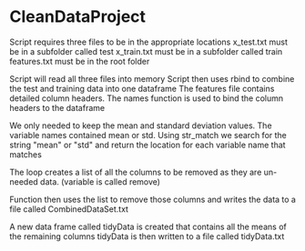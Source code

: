 CleanDataProject
================

Script requires three files to be in the appropriate locations
x_test.txt must be in a subfolder called test
x_train.txt must be in a subfolder called train
features.txt must be in the root folder

Script will read all three files into memory
Script then uses rbind to combine the test and training data into one dataframe
The features file contains detailed column headers. The names function is used to bind the column headers to the dataframe

We only needed to keep the mean and standard deviation values. The variable names contained mean or std. 
Using str_match we search for the string "mean" or "std" and return the location for each variable name that matches

The loop creates a list of all the columns to be removed as they are un-needed data. (variable is called remove)

Function then uses the list to remove those columns and writes the data to a file called CombinedDataSet.txt

A new data frame called tidyData is created that contains all the means of the remaining columns
tidyData is then written to a file called tidyData.txt

